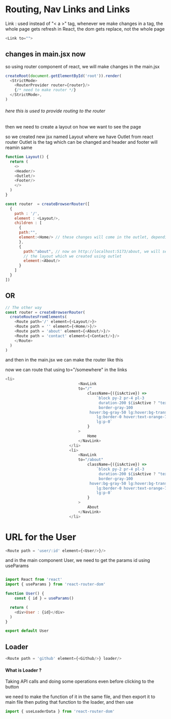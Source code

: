 # Routing, Nav Links and Links

Link : used instead of "< a >" tag, whenever we make changes in a tag, the whole page gets refresh
in React, the dom gets replace, not the whole page
```javascript
<Link to="">
```


## changes in main.jsx now
so using router component of react, we will make changes in the main.jsx

```javascript
createRoot(document.getElementById('root')).render(
  <StrictMode>
    <RouterProvider router={router}/> 
    {/* need to make router */}
  </StrictMode>,
)
```
###### here this is used to provide routing to the router

then we need to create a layout on how we want to see the page

so we created new jsx named Layout where we have Outlet from react router
Outlet is the tag which can be changed and header and footer will reamin same

```javascript 
function Layout() {
  return (
    <>
    <Header/>
    <Outlet/>
    <Footer/>
    </>
  )
}
```

```javascript
const router  = createBrowserRouter([
  {
    path : '/',
    element : <Layout/>,
    children : [
      {
      path:"",
      element:<Home/> // these changes will come in the outlet, depending on the page user choose to go
      },
      {
        path:"about", // now on http://localhost:5173/about, we will see the about page in middle with header and footer
        // the layout which we created using outlet
        element:<About/>
      }
    ]
  }
])
```
## OR

```javascript
// The other way
const router = createBrowserRouter(
  createRoutesFromElements(
    <Route path='/' element={<Layout/>}>
    <Route path = '' element={<Home/>}/>
    <Route path = 'about' element={<About/>}/>
    <Route path = 'contact' element={<Contact/>}/>
    </Route>
  )
)
```

and then in the main.jsx we can make the router like this

now we can route that using to="/somewhere" in the links
```javascript
<li>
                                <NavLink
                                to="/"
                                    className={({isActive}) =>
                                        `block py-2 pr-4 pl-3
                                         duration-200 ${isActive ? "text-green-700":"text-orange-700"}border-b
                                         border-gray-100
                                     hover:bg-gray-50 lg:hover:bg-transparent
                                        lg:border-0 hover:text-orange-700
                                        lg:p-0`
                                    }
                                >
                                    Home
                                </NavLink>
                            </li>
                            <li>
                                <NavLink
                                to="/about"
                                    className={({isActive}) =>
                                        `block py-2 pr-4 pl-3
                                         duration-200 ${isActive ? "text-green-700":"text-orange-700"}border-b
                                         border-gray-100
                                     hover:bg-gray-50 lg:hover:bg-transparent
                                        lg:border-0 hover:text-orange-700
                                        lg:p-0`
                                    }
                                >
                                    About
                                </NavLink>
                            </li>
```

# URL for the User
```javascript
<Route path = 'user/:id' element={<User/>}/>
```
and in the main component User, we need to get the params id using 
useParams

```javascript

import React from 'react'
import { useParams } from 'react-router-dom'

function User() {
    const { id } = useParams()

  return (
    <div>User : {id}</div>
  )
}

export default User
```

## Loader
```javascript
<Route path = 'github' element={<Github/>} loader/>
```
#### What is Loader ?

Taking API calls and doing some operations even before clicking to the button

we need to make the function of it in the same file, and then export it to main file
then puting that function to the loader, and then use 
```javascript
import { useLoaderData } from 'react-router-dom'
```
